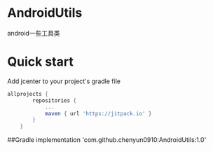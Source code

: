 # AndroidUtils
android一些工具类

# Quick start
Add jcenter to your project's gradle file
```gradle
allprojects {
		repositories {
			...
			maven { url 'https://jitpack.io' }
		}
	}
```


##Gradle
implementation 'com.github.chenyun0910:AndroidUtils:1.0'
